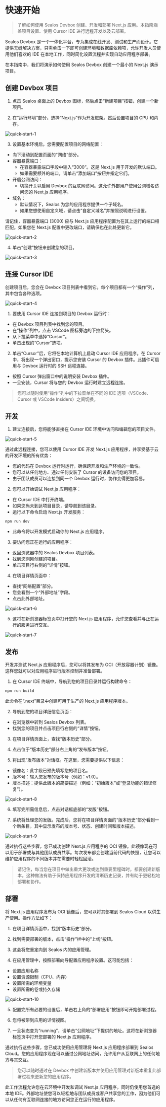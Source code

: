 # 快速开始

> 了解如何使用 Sealos Devbox 创建、开发和部署 Next.js 应用。本指南涵盖项目设置、使用 Cursor IDE 进行远程开发以及云部署。

Sealos Devbox 是一个一体化平台，专为集成在线开发、测试和生产而设计。它提供无缝解决方案，只需单击一下即可创建环境和数据库依赖项，允许开发人员使用他们喜欢的 IDE 在本地工作，同时简化设置流程并实现自动应用程序部署。

在本指南中，我们将演示如何使用 Sealos Devbox 创建一个最小的 Next.js 演示项目。

## 创建 Devbox 项目

1. 点击 Sealos 桌面上的 Devbox 图标，然后点击“新建项目”按钮，创建一个新项目。

2. 在“运行环境”部分，选择“Next.js”作为开发框架。然后设置项目的 CPU 和内存。

![quick-start-1](./images/quick-start-1.png)

3. 设置基本环境后，您需要配置项目的网络配置：

- 向下滚动到配置页面的“网络”部分。
- 容器暴露端口：
    - 在容器暴露端口字段中输入“3000”。这是 Next.js 用于开发的默认端口。
    - 如果需要额外的端口，请单击“添加端口”按钮并指定它们。
- 开启公网访问：
    - 切换开关以启用 Devbox 的互联网访问。这允许外部用户使用公网域名访问您的 Next.js 应用程序。
- 域名：
    - 默认情况下，Sealos 为您的应用程序提供一个子域名。
    - 如果您想使用自定义域，请点击“自定义域名”并按照说明进行设置。

请记住，容器暴露端口 (3000) 应与 Next.js 应用程序配置为在其上运行的端口相匹配。如果您在 Next.js 配置中更改端口，请确保也在此处更新它。

![quick-start-2](./images/quick-start-2.png)

4. 单击“创建”按钮来创建您的项目。

![quick-start-3](./images/quick-start-3.png)

## 连接 Cursor IDE

创建项目后，您会在 Devbox 项目列表中看到它。每个项目都有一个“操作”列，其中包含各种选项。

![quick-start-4](./images/quick-start-4.png)

1. 要使用 Cursor IDE 连接到项目的 Devbox 运行时：

- 在 Devbox 项目列表中找到您的项目。
- 在“操作”列中，点击 VSCode 图标旁边的下拉箭头。
- 从下拉菜单中选择“Cursor”。
- 单击出现的“Cursor”选项。

2. 单击“Cursor”后，它将在本地计算机上启动 Cursor IDE 应用程序。在 Cursor 中，将出现一个弹出窗口，提示您安装 Cursor 的 Devbox 插件。此插件可启用与 Devbox 运行时的 SSH 远程连接。

- 按照 Cursor 弹出窗口中的说明安装 Devbox 插件。
- 一旦安装，Cursor 将与您的 Devbox 运行时建立远程连接。

> 您可以随时使用“操作”列中的下拉菜单在不同的 IDE 选项（VSCode、Cursor 或 VSCode Insiders）之间切换。

## 开发

1. 建立连接后，您将能够直接在 Cursor IDE 环境中访问和编辑您的项目文件。

![quick-start-5](./images/quick-start-5.png)

通过此远程连接，您可以使用 Cursor IDE 开发 Next.js 应用程序，并享受基于云的开发环境的所有优势：

- 您的代码在 Devbox 运行时运行，确保跨开发和生产环境的一致性。
- 您可以从任何地方、通过任何安装了 Cursor 的设备访问您的项目。
- 由于团队成员可以连接到同一个 Devbox 运行时，协作变得更加容易。

2. 您可以开始调试 Next.js 应用程序：

- 在 Cursor IDE 中打开终端。
- 如果您尚未到达项目目录，请导航到该目录。
- 运行以下命令启动 Next.js 开发服务：

```bash
npm run dev
```

- 此命令将以开发模式启动你的 Next.js 应用程序。

3. 要访问您正在运行的应用程序：

- 返回浏览器中的 Sealos Devbox 项目列表。
- 找到您刚刚创建的项目。
- 单击项目行右侧的“详情”按钮。

4. 在项目详情页面中：

- 查找“网络配置”部分。
- 您会看到一个“外部地址”字段。
- 点击此外部地址。

![quick-start-6](./images/quick-start-6.png)

5. 这将在新浏览器标签页中打开您的 Next.js 应用程序，允许您查看并与正在运行的服务进行交互。

![quick-start-7](./images/quick-start-7.png)

## 发布

开发并测试 Next.js 应用程序后，您可以将其发布为 OCI（开放容器计划）镜像。这样您就可以对应用程序进行版本控制并准备部署。

1. 在 Cursor IDE 终端中，导航到您的项目目录并运行构建命令：

```bash
npm run build
```

此命令在“.next”目录中创建可用于生产的 Next.js 应用程序版本。

2. 导航到您的项目详细信息页面：

- 在浏览器中转到 Sealos Devbox 列表。
- 找到您的项目并点击项目行右侧的“详情”按钮。

3. 在项目详情页面上，查找“版本历史”部分。

4. 点击位于“版本历史”部分右上角的“发布版本”按钮。

5. 将出现“发布版本”对话框。在这里，您需要提供以下信息：

- 镜像名：此字段已预先填写您的项目名。
- 版本号：输入您发布的版本号（例如：v1.0）。
- 版本描述：提供此版本的简要描述（例如：“初始版本”或“登录功能的错误修复”）。

![quick-start-8](./images/quick-start-8.png)

6. 填写完所需信息后，点击对话框底部的“发版”按钮。

7. 系统将处理您的发版。完成后，您将在项目详情页面的“版本历史”部分看到一个新条目，其中显示发布的版本号、状态、创建时间和版本描述。

![quick-start-9](./images/quick-start-9.png)

通过执行这些步骤，您已成功创建 Next.js 应用程序的 OCI 镜像。此镜像现在可以用于部署或与其他团队成员共享。每次发布都会创建当前代码的快照，让您可以维护应用程序的不同版本并在需要时轻松回滚。

> 请记住，每当您在项目中做出重大更改或达到重要里程碑时，都要创建新版本。这种做法有助于保持应用程序开发的清晰历史记录，并有助于更轻松地部署和协作。

## 部署

将 Next.js 应用程序发布为 OCI 镜像后，您可以将其部署到 Sealos Cloud 以供生产使用。操作方法如下：

1. 在项目详情页面中，找到“版本历史”部分。

2. 找到需要部署的版本，点击“操作”栏中的“上线”按钮。

3. 这会将您重定向到 Sealos 内的应用管理。

4. 在应用管理中，按照部署向导配置应用程序设置。这可能包括：

- 设置应用名称
- 设置资源限制（CPU、内存）
- 设置所需的环境变量
- 设置所需的卷或持久存储

![quick-start-10](./images/quick-start-10.png)

5. 配置完所有必要的设置后，单击右上角的“部署应用”按钮即可开始部署过程。

6. 您将被带到应用的详情视图。

7. 一旦状态变为“running”，请单击“公网地址”下提供的地址。这将在新浏览器标签页中打开您部署的 Next.js 应用程序。

通过执行这些步骤，您已成功使用应用管理将 Next.js 应用程序部署到 Sealos Cloud。您的应用程序现在可以通过公网地址访问，允许用户从互联网上的任何地方与其交互。

> 您可以随时通过在 Devbox 中创建新版本并使用应用管理对新版本重复此部署过程来更新您的应用程序。

此工作流程允许您在云环境中开发和调试 Next.js 应用程序，同时仍使用您首选的本地 IDE。外部地址使您可以轻松地与团队成员或客户共享您的工作，因为他们可以从任何有互联网连接的地方访问您正在运行的应用程序。